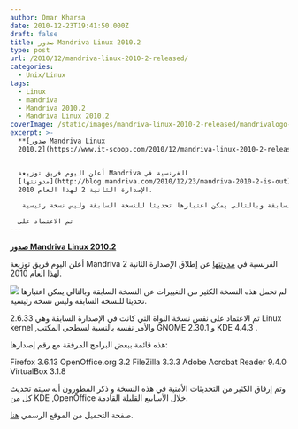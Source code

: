 ```yaml
---
author: Omar Kharsa
date: 2010-12-23T19:41:50.000Z
draft: false
title: صدور Mandriva Linux 2010.2
type: post
url: /2010/12/mandriva-linux-2010-2-released/
categories:
  - Unix/Linux
tags:
  - Linux
  - mandriva
  - Mandriva 2010.2
  - Mandriva Linux 2010.2
coverImage: /static/images/mandriva-linux-2010-2-released/mandrivalogo-300x75.jpg
excerpt: >-
  **[صدور Mandriva Linux
  2010.2](https://www.it-scoop.com/2010/12/mandriva-linux-2010-2-released/)**


  أعلن اليوم فريق توزيعة Mandriva الفرنسية في
  [مدونتها](http://blog.mandriva.com/2010/12/23/mandriva-2010-2-is-out) عن إطلاق
  الإصدارة الثانية 2 لهذا العام 2010.

   لم تحمل هذه النسخة الكثير من التغييرات عن النسخة السابقة وبالتالي يمكن اعتبارها تحديثا للنسخة السابقة وليس نسخة رئيسية.

  تم الاعتماد على
---
```

**[صدور Mandriva Linux 2010.2](https://www.it-scoop.com/2010/12/mandriva-linux-2010-2-released/)**

أعلن اليوم فريق توزيعة Mandriva الفرنسية في [مدونتها](http://blog.mandriva.com/2010/12/23/mandriva-2010-2-is-out) عن إطلاق الإصدارة الثانية 2 لهذا العام 2010.

![](/static/images/mandriva-linux-2010-2-released/mandrivalogo-300x75.jpg) لم تحمل هذه النسخة الكثير من التغييرات عن النسخة السابقة وبالتالي يمكن اعتبارها تحديثا للنسخة السابقة وليس نسخة رئيسية.

تم الاعتماد على نفس نسخة النواة التي كانت في الإصدارة السابقة وهي 2.6.33 Linux kernel ,واﻷمر نفسه بالنسبة لسطحي المكتب GNOME 2.30.1 و KDE 4.4.3 .

هذه قائمة ببعض البرامج المرفقة مع رقم إصدارها:

Firefox 3.6.13 OpenOffice.org 3.2 FileZilla 3.3.3 Adobe Acrobat Reader 9.4.0 VirtualBox 3.1.8

وتم إرفاق الكثير من التحديثات الأمنية في هذه النسخة و ذكر المطورون أنه سيتم تحديث كل من KDE ,OpenOffice خلال الأسابيع القليلة القادمة.

صفحة التحميل من الموقع الرسمي [هنا](http://www2.mandriva.com/downloads/).

